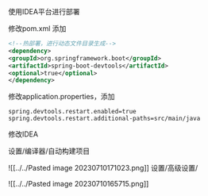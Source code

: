 使用IDEA平台进行部署

修改pom.xml
添加
```xml
<!--热部署，进行动态文件目录生成-->  
<dependency>  
<groupId>org.springframework.boot</groupId>  
<artifactId>spring-boot-devtools</artifactId>  
<optional>true</optional>  
</dependency>
```

修改application.properties，添加
```
spring.devtools.restart.enabled=true  
spring.devtools.restart.additional-paths=src/main/java
```

修改IDEA

设置/编译器/自动构建项目

![[../../Pasted image 20230710171023.png]]
设置/高级设置/

![[../../Pasted image 20230710165715.png]]
